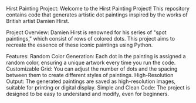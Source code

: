 Hirst Painting Project:
Welcome to the Hirst Painting Project! This repository contains code that generates artistic dot paintings inspired by the works of British artist Damien Hirst.

Project Overview:
Damien Hirst is renowned for his series of "spot paintings," which consist of rows of colored dots. This project aims to recreate the essence of these iconic paintings using Python.

Features:
Random Color Generation: Each dot in the painting is assigned a random color, ensuring a unique artwork every time you run the code.
Customizable Grid: You can adjust the number of dots and the spacing between them to create different styles of paintings.
High-Resolution Output: The generated paintings are saved as high-resolution images, suitable for printing or digital display.
Simple and Clean Code: The project is designed to be easy to understand and modify, even for beginners.
